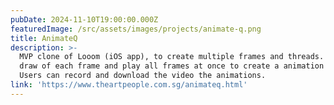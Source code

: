 ```yaml
---
pubDate: 2024-11-10T19:00:00.000Z
featuredImage: /src/assets/images/projects/animate-q.png
title: AnimateQ
description: >-
  MVP clone of Looom (iOS app), to create multiple frames and threads. Users can
  draw of each frame and play all frames at once to create a animation effect.
  Users can record and download the video the animations.
link: 'https://www.theartpeople.com.sg/animateq.html'
---
```


